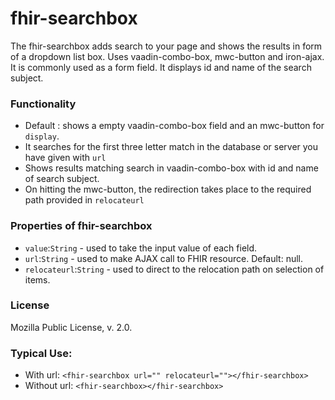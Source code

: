 # fhir-searchbox

The fhir-searchbox adds search to your page and shows the results in form of a dropdown list box. Uses vaadin-combo-box, mwc-button and iron-ajax. It is commonly used 
 as a form field. It displays id and name  of the search subject.

### Functionality
  *  Default : shows a empty vaadin-combo-box field and an mwc-button  for `display`. 
  * It searches for the first three letter match in the database or server you have given with `url`
  *  Shows results matching search in vaadin-combo-box with id and name of search subject.
  * On hitting the mwc-button, the redirection takes place to the required path provided in `relocateurl`
### Properties of fhir-searchbox
 * `value`:`String` - used to take the input value of each field.
 * `url`:`String` - used to make AJAX call to FHIR resource. Default: null.
 * `relocateurl`:`String` - used to direct to the relocation path on selection of items.
 ### License
 Mozilla Public License, v. 2.0.
 
 ### Typical Use:
 * With url:
 `<fhir-searchbox url="" relocateurl=""></fhir-searchbox>`
 * Without url:
  `<fhir-searchbox></fhir-searchbox>`
